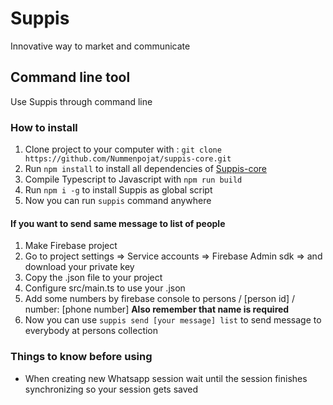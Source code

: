 # Suppis

Innovative way to market and communicate

## Command line tool

Use Suppis through command line

### How to install

1. Clone project to your computer with : `git clone https://github.com/Nummenpojat/suppis-core.git`
2. Run `npm install` to install all dependencies of [Suppis-core](https://github.com/Nummenpojat/suppis-core)
3. Compile Typescript to Javascript with `npm run build`
3. Run `npm i -g` to install Suppis as global script
4. Now you can run `suppis` command anywhere

#### If you want to send same message to list of people
1. Make Firebase project
2. Go to project settings => Service accounts => Firebase Admin sdk => and download your private key
3. Copy the .json file to your project
4. Configure src/main.ts to use your .json
5. Add some numbers by firebase console to persons / [person id] / number: [phone number] **Also remember that name is required**
6. Now you can use `suppis send [your message] list` to send message to everybody at persons collection

### Things to know before using
- When creating new Whatsapp session wait until the session finishes synchronizing so your session gets saved